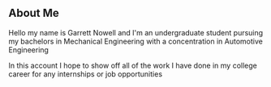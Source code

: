 ## About Me

Hello my name is Garrett Nowell and I'm an undergraduate student pursuing my bachelors in Mechanical Engineering with a concentration in Automotive Engineering

In this account I hope to show off all of the work I have done in my college career for any internships or job opportunities
